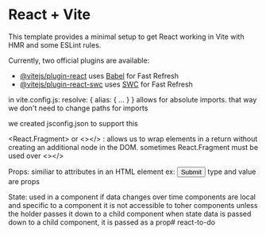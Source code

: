 # React + Vite

This template provides a minimal setup to get React working in Vite with HMR and some ESLint rules.

Currently, two official plugins are available:

- [@vitejs/plugin-react](https://github.com/vitejs/vite-plugin-react/blob/main/packages/plugin-react/README.md) uses [Babel](https://babeljs.io/) for Fast Refresh
- [@vitejs/plugin-react-swc](https://github.com/vitejs/vite-plugin-react-swc) uses [SWC](https://swc.rs/) for Fast Refresh

in vite.config.js:
resolve: { alias: { ... } } allows for absolute imports. that way we don't need to change paths for imports

we created jsconfig.json to support this

<React.Fragment> or <></> :
allows us to wrap elements in a return without creating an additional node in the DOM. sometimes React.Fragment must be used over <></>


Props:
  similiar to attributes in an HTML element
  ex: 
    <input type="submit" value="Submit" />
    type and value are props

State:
  used in a component if data changes over time
    components are local and specific to a component
    it is not accessible to toher components unless the holder passes it down to a child component
    when state data is passed down to a child component, it is passed as a prop#   r e a c t - t o - d o  
 